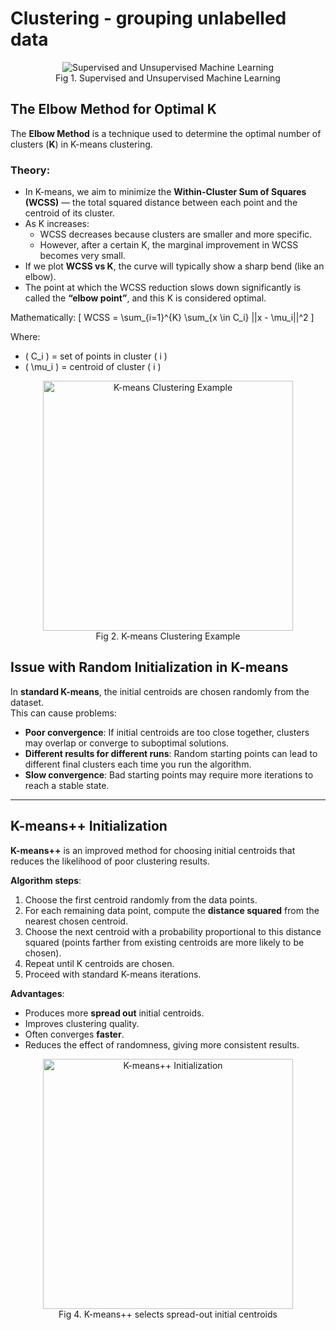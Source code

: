 # Clustering - grouping unlabelled data

<figure style="text-align: center;">
  <img src="https://www.mdpi.com/symmetry/symmetry-10-00734/article_deploy/html/images/symmetry-10-00734-g001-550.jpg" alt="Supervised and Unsupervised Machine Learning">
  <figcaption>Fig 1. Supervised and Unsupervised Machine Learning</figcaption>
</figure>

## The Elbow Method for Optimal K

The **Elbow Method** is a technique used to determine the optimal number of clusters (**K**) in K-means clustering.

### Theory:
- In K-means, we aim to minimize the **Within-Cluster Sum of Squares (WCSS)** — the total squared distance between each point and the centroid of its cluster.
- As K increases:
  - WCSS decreases because clusters are smaller and more specific.
  - However, after a certain K, the marginal improvement in WCSS becomes very small.
- If we plot **WCSS vs K**, the curve will typically show a sharp bend (like an elbow).
- The point at which the WCSS reduction slows down significantly is called the **“elbow point”**, and this K is considered optimal.

Mathematically:
\[
WCSS = \sum_{i=1}^{K} \sum_{x \in C_i} ||x - \mu_i||^2
\]

Where:
- \( C_i \) = set of points in cluster \( i \)  
- \( \mu_i \) = centroid of cluster \( i \)  

<figure style="text-align: center;">
  <img src="https://upload.wikimedia.org/wikipedia/commons/e/ea/K-means_convergence.gif" alt="K-means Clustering Example" width="400">
  <figcaption>Fig 2. K-means Clustering Example</figcaption>
</figure>

## Issue with Random Initialization in K-means

In **standard K-means**, the initial centroids are chosen randomly from the dataset.  
This can cause problems:

- **Poor convergence**: If initial centroids are too close together, clusters may overlap or converge to suboptimal solutions.
- **Different results for different runs**: Random starting points can lead to different final clusters each time you run the algorithm.
- **Slow convergence**: Bad starting points may require more iterations to reach a stable state.

---

## K-means++ Initialization

**K-means++** is an improved method for choosing initial centroids that reduces the likelihood of poor clustering results.

**Algorithm steps**:
1. Choose the first centroid randomly from the data points.
2. For each remaining data point, compute the **distance squared** from the nearest chosen centroid.
3. Choose the next centroid with a probability proportional to this distance squared (points farther from existing centroids are more likely to be chosen).
4. Repeat until K centroids are chosen.
5. Proceed with standard K-means iterations.

**Advantages**:
- Produces more **spread out** initial centroids.
- Improves clustering quality.
- Often converges **faster**.
- Reduces the effect of randomness, giving more consistent results.

<figure style="text-align: center;">
  <img src="https://upload.wikimedia.org/wikipedia/commons/thumb/8/82/KMeansplusplus.svg/640px-KMeansplusplus.svg.png" alt="K-means++ Initialization" width="400">
  <figcaption>Fig 4. K-means++ selects spread-out initial centroids</figcaption>
</figur
